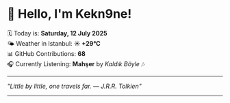 # 👋 Hello, I'm Kekn9ne!

🗓️ Today is: **Saturday, 12 July 2025**  
🌤️ Weather in Istanbul: **☀️   +29°C**  
📊 GitHub Contributions: **68**  
🎧 Currently Listening: **Mahşer** by *Kaldık Böyle* 🎶

---

_"Little by little, one travels far. — *J.R.R. Tolkien*"_

---
